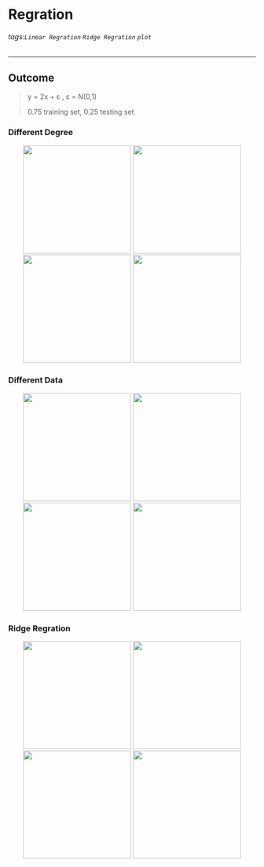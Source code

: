 # Regration
###### tags:`Linear Regration` `Ridge Regration` `plot`
---
## Outcome
> y = 2x + ε , ε = N(0,1)

> 0.75 training set, 0.25 testing set

### Different Degree
<div align="center">
  <img src=https://github.com/wewanadi/Linear_Regration/blob/master/picture/b_1.png width="220">
  <img src=https://github.com/wewanadi/Linear_Regration/blob/master/picture/ML_HW1(b_5).png width="220">
  <img src=https://github.com/wewanadi/Linear_Regration/blob/master/picture/ML_HW1(b_10).png width="220">
  <img src=https://github.com/wewanadi/Linear_Regration/blob/master/picture/ML_HW1(b_14).png width="220">
</div>

### Different Data
<div align="center">
  <img src=https://github.com/wewanadi/Linear_Regration/blob/master/picture/ML_HW1(b_14).png width="220">
  <img src=https://github.com/wewanadi/Linear_Regration/blob/master/picture/ML_HW1(d_14_60_1).png width="220">
  <img src=https://github.com/wewanadi/Linear_Regration/blob/master/picture/ML_HW1(d_14_160_1).png width="220">
  <img src=https://github.com/wewanadi/Linear_Regration/blob/master/picture/ML_HW1(d_14_320_1).png width="220">
</div>

### Ridge Regration
<div align="center">
  <img src=https://github.com/wewanadi/Linear_Regration/blob/master/picture/ML_HW1(e_14_20_1).png width="220">
  <img src=https://github.com/wewanadi/Linear_Regration/blob/master/picture/ML_HW1(e_14_20_2).png width="220">
  <img src=https://github.com/wewanadi/Linear_Regration/blob/master/picture/ML_HW1(e_14_20_3).png width="220">
  <img src=https://github.com/wewanadi/Linear_Regration/blob/master/picture/ML_HW1(e_14_20_4).png width="220">
</div>
